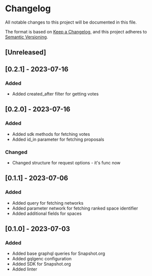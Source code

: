 # Changelog
All notable changes to this project will be documented in this file.

The format is based on [Keep a Changelog](https://keepachangelog.com/en/1.0.0/),
and this project adheres to [Semantic Versioning](https://semver.org/spec/v2.0.0.html).

## [Unreleased]

## [0.2.1] - 2023-07-16

### Added
- Added created_after filter for getting votes

## [0.2.0] - 2023-07-16

### Added
- Added sdk methods for fetching votes
- Added id_in parameter for fetching proposals

### Changed
- Changed structure for request options - it's func now

## [0.1.1] - 2023-07-06

### Added
- Added query for fetching networks
- Added parameter network for fetching ranked space identifier
- Added additional fields for spaces

## [0.1.0] - 2023-07-03

### Added
- Added base graphql queries for Snapshot.org
- Added gqlgenc configuration
- Added SDK for Snapshot.org
- Added linter
